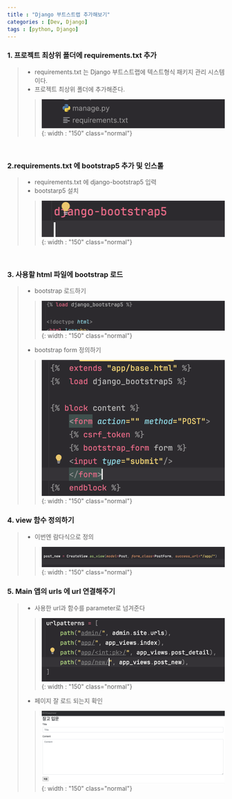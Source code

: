 ```yaml
---
title : "Django 부트스트랩 추가해보기"
categories : [Dev, Django]
tags : [python, Django]
---
```



### 1. 프로젝트 최상위 폴더에 requirements.txt 추가
> - requirements.txt 는 Django 부트스트랩에 텍스트형식 패키지 관리 시스템이다.
> - 프로젝트 최상위 폴더에 추가해준다.
>> ![content image](/assets/img/23-12-27_post3/1.png){: width : "150" class="normal"}


<br />      

### 2.requirements.txt 에 bootstrap5 추가 및 인스톨
> - requirements.txt 에 django-bootstrap5 입력
> - bootstarp5 설치
> 
>> ![content image](/assets/img/23-12-27_post3/3.png){: width : "150" class="normal"}



<br />

### 3. 사용할 html 파일에 bootstrap 로드
> - bootstrap 로드하기
>> ![content image](/assets/img/23-12-27_post3/4.png){: width : "150" class="normal"}
> - bootstrap form 정의하기
>> ![content image](/assets/img/23-12-27_post3/5.png){: width : "150" class="normal"}

### 4. view 함수 정의하기
> - 이번엔 람다식으로 정의
>> ![content image](/assets/img/23-12-27_post3/6.png){: width : "150" class="normal"}

### 5. Main 앱의 urls 에 url 연결해주기
> - 사용한 url과 함수를 parameter로 넘겨준다
>> ![content image](/assets/img/23-12-27_post3/7.png){: width : "150" class="normal"}
> - 페이지 잘 로드 되는지 확인
>> ![content image](/assets/img/23-12-27_post3/8.png){: width : "150" class="normal"}
















